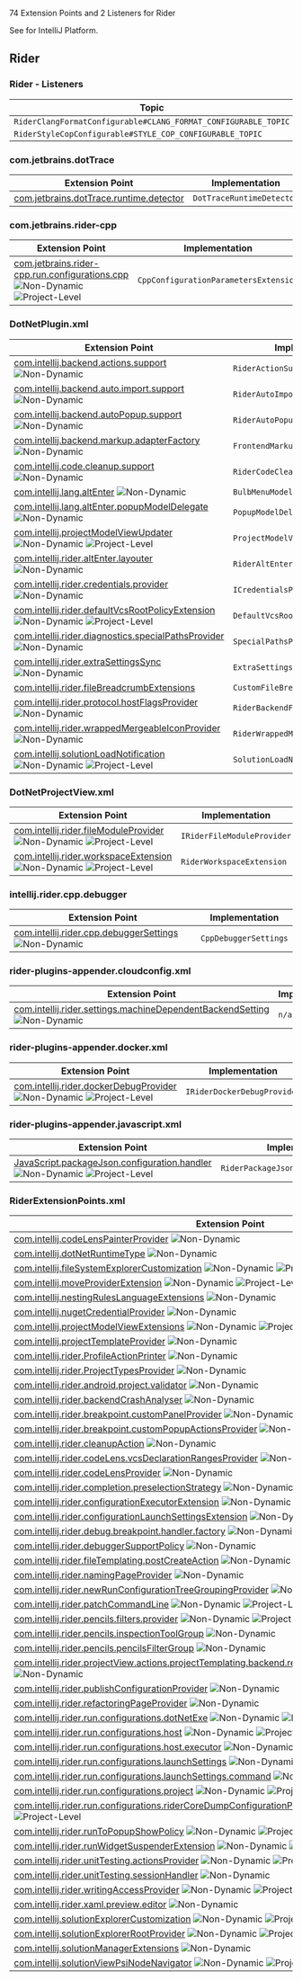[//]: # (title: Rider Extension Point and Listener List)

<!-- Copyright 2000-2022 JetBrains s.r.o. and other contributors. Use of this source code is governed by the Apache 2.0 license that can be found in the LICENSE file. -->

74 Extension Points and 2 Listeners for Rider

See [](extension_point_list.md) for IntelliJ Platform.

<include src="extension_point_list.md" include-id="ep_list_legend"></include>

## Rider

### Rider - Listeners

| Topic                                                          | Listener                                                                                                                             |
|----------------------------------------------------------------|--------------------------------------------------------------------------------------------------------------------------------------|
| `RiderClangFormatConfigurable#CLANG_FORMAT_CONFIGURABLE_TOPIC` | [`EditorOptionsListener`](upsource:///platform/platform-impl/src/com/intellij/application/options/editor/EditorOptionsListener.java) |
| `RiderStyleCopConfigurable#STYLE_COP_CONFIGURABLE_TOPIC`       | [`EditorOptionsListener`](upsource:///platform/platform-impl/src/com/intellij/application/options/editor/EditorOptionsListener.java) |

### com.jetbrains.dotTrace

| Extension Point                                                                                                 | Implementation            |
|-----------------------------------------------------------------------------------------------------------------|---------------------------|
| [com.jetbrains.dotTrace.runtime.detector](https://jb.gg/ipe?extensions=com.jetbrains.dotTrace.runtime.detector) | `DotTraceRuntimeDetector` |

### com.jetbrains.rider-cpp

| Extension Point                                                                                                                                                                           | Implementation                        |
|-------------------------------------------------------------------------------------------------------------------------------------------------------------------------------------------|---------------------------------------|
| [com.jetbrains.rider-cpp.run.configurations.cpp](https://jb.gg/ipe?extensions=com.jetbrains.rider-cpp.run.configurations.cpp) ![Non-Dynamic][non-dynamic] ![Project-Level][project-level] | `CppConfigurationParametersExtension` |

### DotNetPlugin.xml

| Extension Point                                                                                                                                                                               | Implementation                      |
|-----------------------------------------------------------------------------------------------------------------------------------------------------------------------------------------------|-------------------------------------|
| [com.intellij.backend.actions.support](https://jb.gg/ipe?extensions=com.intellij.backend.actions.support) ![Non-Dynamic][non-dynamic]                                                         | `RiderActionSupportPolicy`          |
| [com.intellij.backend.auto.import.support](https://jb.gg/ipe?extensions=com.intellij.backend.auto.import.support) ![Non-Dynamic][non-dynamic]                                                 | `RiderAutoImportSupportPolicy`      |
| [com.intellij.backend.autoPopup.support](https://jb.gg/ipe?extensions=com.intellij.backend.autoPopup.support) ![Non-Dynamic][non-dynamic]                                                     | `RiderAutoPopupSupportPolicy`       |
| [com.intellij.backend.markup.adapterFactory](https://jb.gg/ipe?extensions=com.intellij.backend.markup.adapterFactory) ![Non-Dynamic][non-dynamic]                                             | `FrontendMarkupAdapterFactory`      |
| [com.intellij.code.cleanup.support](https://jb.gg/ipe?extensions=com.intellij.code.cleanup.support) ![Non-Dynamic][non-dynamic]                                                               | `RiderCodeCleanupSupportPolicy`     |
| [com.intellij.lang.altEnter](https://jb.gg/ipe?extensions=com.intellij.lang.altEnter) ![Non-Dynamic][non-dynamic]                                                                             | `BulbMenuModelFactory`              |
| [com.intellij.lang.altEnter.popupModelDelegate](https://jb.gg/ipe?extensions=com.intellij.lang.altEnter.popupModelDelegate) ![Non-Dynamic][non-dynamic]                                       | `PopupModelDelegate`                |
| [com.intellij.projectModelViewUpdater](https://jb.gg/ipe?extensions=com.intellij.projectModelViewUpdater) ![Non-Dynamic][non-dynamic] ![Project-Level][project-level]                         | `ProjectModelViewUpdater`           |
| [com.intellij.rider.altEnter.layouter](https://jb.gg/ipe?extensions=com.intellij.rider.altEnter.layouter) ![Non-Dynamic][non-dynamic]                                                         | `RiderAltEnterLayouter`             |
| [com.intellij.rider.credentials.provider](https://jb.gg/ipe?extensions=com.intellij.rider.credentials.provider) ![Non-Dynamic][non-dynamic]                                                   | `ICredentialsProvider`              |
| [com.intellij.rider.defaultVcsRootPolicyExtension](https://jb.gg/ipe?extensions=com.intellij.rider.defaultVcsRootPolicyExtension) ![Non-Dynamic][non-dynamic] ![Project-Level][project-level] | `DefaultVcsRootPolicyExtension`     |
| [com.intellij.rider.diagnostics.specialPathsProvider](https://jb.gg/ipe?extensions=com.intellij.rider.diagnostics.specialPathsProvider) ![Non-Dynamic][non-dynamic]                           | `SpecialPathsProvider`              |
| [com.intellij.rider.extraSettingsSync](https://jb.gg/ipe?extensions=com.intellij.rider.extraSettingsSync) ![Non-Dynamic][non-dynamic]                                                         | `ExtraSettingsSync`                 |
| [com.intellij.rider.fileBreadcrumbExtensions](https://jb.gg/ipe?extensions=com.intellij.rider.fileBreadcrumbExtensions)                                                                       | `CustomFileBreadcrumbExtensions`    |
| [com.intellij.rider.protocol.hostFlagsProvider](https://jb.gg/ipe?extensions=com.intellij.rider.protocol.hostFlagsProvider) ![Non-Dynamic][non-dynamic]                                       | `RiderBackendFlagsProvider`         |
| [com.intellij.rider.wrappedMergeableIconProvider](https://jb.gg/ipe?extensions=com.intellij.rider.wrappedMergeableIconProvider) ![Non-Dynamic][non-dynamic]                                   | `RiderWrappedMergeableIconProvider` |
| [com.intellij.solutionLoadNotification](https://jb.gg/ipe?extensions=com.intellij.solutionLoadNotification) ![Non-Dynamic][non-dynamic] ![Project-Level][project-level]                       | `SolutionLoadNotification`          |

### DotNetProjectView.xml

| Extension Point                                                                                                                                                         | Implementation             |
|-------------------------------------------------------------------------------------------------------------------------------------------------------------------------|----------------------------|
| [com.intellij.rider.fileModuleProvider](https://jb.gg/ipe?extensions=com.intellij.rider.fileModuleProvider) ![Non-Dynamic][non-dynamic] ![Project-Level][project-level] | `IRiderFileModuleProvider` |
| [com.intellij.rider.workspaceExtension](https://jb.gg/ipe?extensions=com.intellij.rider.workspaceExtension) ![Non-Dynamic][non-dynamic] ![Project-Level][project-level] | `RiderWorkspaceExtension`  |

### intellij.rider.cpp.debugger

| Extension Point                                                                                                                             | Implementation        |
|---------------------------------------------------------------------------------------------------------------------------------------------|-----------------------|
| [com.intellij.rider.cpp.debuggerSettings](https://jb.gg/ipe?extensions=com.intellij.rider.cpp.debuggerSettings) ![Non-Dynamic][non-dynamic] | `CppDebuggerSettings` |

### rider-plugins-appender.cloudconfig.xml

| Extension Point                                                                                                                                                                   | Implementation |
|-----------------------------------------------------------------------------------------------------------------------------------------------------------------------------------|----------------|
| [com.intellij.rider.settings.machineDependentBackendSetting](https://jb.gg/ipe?extensions=com.intellij.rider.settings.machineDependentBackendSetting) ![Non-Dynamic][non-dynamic] | `n/a`          |

### rider-plugins-appender.docker.xml

| Extension Point                                                                                                                                                           | Implementation              |
|---------------------------------------------------------------------------------------------------------------------------------------------------------------------------|-----------------------------|
| [com.intellij.rider.dockerDebugProvider](https://jb.gg/ipe?extensions=com.intellij.rider.dockerDebugProvider) ![Non-Dynamic][non-dynamic] ![Project-Level][project-level] | `IRiderDockerDebugProvider` |

### rider-plugins-appender.javascript.xml

| Extension Point                                                                                                                                                                       | Implementation                        |
|---------------------------------------------------------------------------------------------------------------------------------------------------------------------------------------|---------------------------------------|
| [JavaScript.packageJson.configuration.handler](https://jb.gg/ipe?extensions=JavaScript.packageJson.configuration.handler) ![Non-Dynamic][non-dynamic] ![Project-Level][project-level] | `RiderPackageJsonConfiguratorHandler` |

### RiderExtensionPoints.xml

| Extension Point                                                                                                                                                                                                                                                     | Implementation                                 |
|---------------------------------------------------------------------------------------------------------------------------------------------------------------------------------------------------------------------------------------------------------------------|------------------------------------------------|
| [com.intellij.codeLensPainterProvider](https://jb.gg/ipe?extensions=com.intellij.codeLensPainterProvider) ![Non-Dynamic][non-dynamic]                                                                                                                               | `ICodeLensEntryBasePainter`                    |
| [com.intellij.dotNetRuntimeType](https://jb.gg/ipe?extensions=com.intellij.dotNetRuntimeType) ![Non-Dynamic][non-dynamic]                                                                                                                                           | `DotNetRuntimeType`                            |
| [com.intellij.fileSystemExplorerCustomization](https://jb.gg/ipe?extensions=com.intellij.fileSystemExplorerCustomization) ![Non-Dynamic][non-dynamic] ![Project-Level][project-level]                                                                               | `FileSystemExplorerCustomization`              |
| [com.intellij.moveProviderExtension](https://jb.gg/ipe?extensions=com.intellij.moveProviderExtension) ![Non-Dynamic][non-dynamic] ![Project-Level][project-level]                                                                                                   | `MoveProviderExtension`                        |
| [com.intellij.nestingRulesLanguageExtensions](https://jb.gg/ipe?extensions=com.intellij.nestingRulesLanguageExtensions) ![Non-Dynamic][non-dynamic]                                                                                                                 | `RiderNestingRulesLanguageExtensions`          |
| [com.intellij.nugetCredentialProvider](https://jb.gg/ipe?extensions=com.intellij.nugetCredentialProvider) ![Non-Dynamic][non-dynamic]                                                                                                                               | `NuGetCredentialProvider`                      |
| [com.intellij.projectModelViewExtensions](https://jb.gg/ipe?extensions=com.intellij.projectModelViewExtensions) ![Non-Dynamic][non-dynamic] ![Project-Level][project-level]                                                                                         | `ProjectModelViewExtensions`                   |
| [com.intellij.projectTemplateProvider](https://jb.gg/ipe?extensions=com.intellij.projectTemplateProvider) ![Non-Dynamic][non-dynamic]                                                                                                                               | `RiderProjectTemplateProvider`                 |
| [com.intellij.rider.ProfileActionPrinter](https://jb.gg/ipe?extensions=com.intellij.rider.ProfileActionPrinter) ![Non-Dynamic][non-dynamic]                                                                                                                         | `ProfileActionPrinter`                         |
| [com.intellij.rider.ProjectTypesProvider](https://jb.gg/ipe?extensions=com.intellij.rider.ProjectTypesProvider) ![Non-Dynamic][non-dynamic]                                                                                                                         | `RiderProjectTypesProvider`                    |
| [com.intellij.rider.android.project.validator](https://jb.gg/ipe?extensions=com.intellij.rider.android.project.validator) ![Non-Dynamic][non-dynamic]                                                                                                               | `ICustomAndroidProjectValidator`               |
| [com.intellij.rider.backendCrashAnalyser](https://jb.gg/ipe?extensions=com.intellij.rider.backendCrashAnalyser) ![Non-Dynamic][non-dynamic]                                                                                                                         | `BackendCrashAnalyzer`                         |
| [com.intellij.rider.breakpoint.customPanelProvider](https://jb.gg/ipe?extensions=com.intellij.rider.breakpoint.customPanelProvider) ![Non-Dynamic][non-dynamic]                                                                                                     | `IDotNetLineBreakpointCustomPanelsProvider`    |
| [com.intellij.rider.breakpoint.customPopupActionsProvider](https://jb.gg/ipe?extensions=com.intellij.rider.breakpoint.customPopupActionsProvider) ![Non-Dynamic][non-dynamic]                                                                                       | `IDotNetLineBreakpointPopupActionsProvider`    |
| [com.intellij.rider.cleanupAction](https://jb.gg/ipe?extensions=com.intellij.rider.cleanupAction) ![Non-Dynamic][non-dynamic]                                                                                                                                       | `CleanupAction`                                |
| [com.intellij.rider.codeLens.vcsDeclarationRangesProvider](https://jb.gg/ipe?extensions=com.intellij.rider.codeLens.vcsDeclarationRangesProvider) ![Non-Dynamic][non-dynamic]                                                                                       | `VcsDeclarationRangesProvider`                 |
| [com.intellij.rider.codeLensProvider](https://jb.gg/ipe?extensions=com.intellij.rider.codeLensProvider) ![Non-Dynamic][non-dynamic]                                                                                                                                 | `CodeLensProvider`                             |
| [com.intellij.rider.completion.preselectionStrategy](https://jb.gg/ipe?extensions=com.intellij.rider.completion.preselectionStrategy) ![Non-Dynamic][non-dynamic]                                                                                                   | `RiderFrontendLanguagesPreselectionStrategy`   |
| [com.intellij.rider.configurationExecutorExtension](https://jb.gg/ipe?extensions=com.intellij.rider.configurationExecutorExtension) ![Non-Dynamic][non-dynamic] ![Project-Level][project-level]                                                                     | `RiderConfigurationExecutorExtension`          |
| [com.intellij.rider.configurationLaunchSettingsExtension](https://jb.gg/ipe?extensions=com.intellij.rider.configurationLaunchSettingsExtension) ![Non-Dynamic][non-dynamic] ![Project-Level][project-level]                                                         | `RiderConfigurationLaunchSettingsExtension`    |
| [com.intellij.rider.debug.breakpoint.handler.factory](https://jb.gg/ipe?extensions=com.intellij.rider.debug.breakpoint.handler.factory) ![Non-Dynamic][non-dynamic]                                                                                                 | `IDotNetSupportedBreakpointHandlerFactory`     |
| [com.intellij.rider.debuggerSupportPolicy](https://jb.gg/ipe?extensions=com.intellij.rider.debuggerSupportPolicy) ![Non-Dynamic][non-dynamic]                                                                                                                       | `RiderDebuggerSupportPolicy`                   |
| [com.intellij.rider.fileTemplating.postCreateAction](https://jb.gg/ipe?extensions=com.intellij.rider.fileTemplating.postCreateAction) ![Non-Dynamic][non-dynamic] ![Project-Level][project-level]                                                                   | `RiderNewFileFromTemplateExtension`            |
| [com.intellij.rider.namingPageProvider](https://jb.gg/ipe?extensions=com.intellij.rider.namingPageProvider) ![Non-Dynamic][non-dynamic]                                                                                                                             | `NamingPageProvider`                           |
| [com.intellij.rider.newRunConfigurationTreeGroupingProvider](https://jb.gg/ipe?extensions=com.intellij.rider.newRunConfigurationTreeGroupingProvider) ![Non-Dynamic][non-dynamic]                                                                                   | `RiderNewRunConfigurationTreeGroupingProvider` |
| [com.intellij.rider.patchCommandLine](https://jb.gg/ipe?extensions=com.intellij.rider.patchCommandLine) ![Non-Dynamic][non-dynamic] ![Project-Level][project-level]                                                                                                 | `PatchCommandLineExtension`                    |
| [com.intellij.rider.pencils.filters.provider](https://jb.gg/ipe?extensions=com.intellij.rider.pencils.filters.provider) ![Non-Dynamic][non-dynamic] ![Project-Level][project-level]                                                                                 | `PencilsFiltersProvider`                       |
| [com.intellij.rider.pencils.inspectionToolGroup](https://jb.gg/ipe?extensions=com.intellij.rider.pencils.inspectionToolGroup) ![Non-Dynamic][non-dynamic]                                                                                                           | `n/a`                                          |
| [com.intellij.rider.pencils.pencilsFilterGroup](https://jb.gg/ipe?extensions=com.intellij.rider.pencils.pencilsFilterGroup) ![Non-Dynamic][non-dynamic]                                                                                                             | `n/a`                                          |
| [com.intellij.rider.projectView.actions.projectTemplating.backend.reSharperProjectTemplateCustomizer](https://jb.gg/ipe?extensions=com.intellij.rider.projectView.actions.projectTemplating.backend.reSharperProjectTemplateCustomizer) ![Non-Dynamic][non-dynamic] | `ReSharperProjectTemplateCustomizer`           |
| [com.intellij.rider.publishConfigurationProvider](https://jb.gg/ipe?extensions=com.intellij.rider.publishConfigurationProvider) ![Non-Dynamic][non-dynamic]                                                                                                         | `RiderContextPublishProvider`                  |
| [com.intellij.rider.refactoringPageProvider](https://jb.gg/ipe?extensions=com.intellij.rider.refactoringPageProvider) ![Non-Dynamic][non-dynamic]                                                                                                                   | `RefactoringPageProvider`                      |
| [com.intellij.rider.run.configurations.dotNetExe](https://jb.gg/ipe?extensions=com.intellij.rider.run.configurations.dotNetExe) ![Non-Dynamic][non-dynamic] ![Project-Level][project-level]                                                                         | `DotNetExeConfigurationExtension`              |
| [com.intellij.rider.run.configurations.host](https://jb.gg/ipe?extensions=com.intellij.rider.run.configurations.host) ![Non-Dynamic][non-dynamic] ![Project-Level][project-level]                                                                                   | `RunConfigurationHostExtensions`               |
| [com.intellij.rider.run.configurations.host.executor](https://jb.gg/ipe?extensions=com.intellij.rider.run.configurations.host.executor) ![Non-Dynamic][non-dynamic] ![Project-Level][project-level]                                                                 | `RunConfigurationHostExecutorExtensions`       |
| [com.intellij.rider.run.configurations.launchSettings](https://jb.gg/ipe?extensions=com.intellij.rider.run.configurations.launchSettings) ![Non-Dynamic][non-dynamic] ![Project-Level][project-level]                                                               | `LaunchSettingsConfigurationExtension`         |
| [com.intellij.rider.run.configurations.launchSettings.command](https://jb.gg/ipe?extensions=com.intellij.rider.run.configurations.launchSettings.command) ![Non-Dynamic][non-dynamic] ![Project-Level][project-level]                                               | `LaunchSettingsCommandExtension`               |
| [com.intellij.rider.run.configurations.project](https://jb.gg/ipe?extensions=com.intellij.rider.run.configurations.project) ![Non-Dynamic][non-dynamic] ![Project-Level][project-level]                                                                             | `DotNetProjectConfigurationExtension`          |
| [com.intellij.rider.run.configurations.riderCoreDumpConfigurationProvider](https://jb.gg/ipe?extensions=com.intellij.rider.run.configurations.riderCoreDumpConfigurationProvider) ![Non-Dynamic][non-dynamic] ![Project-Level][project-level]                       | `RiderCoreDumpConfigurationProvider`           |
| [com.intellij.rider.runToPopupShowPolicy](https://jb.gg/ipe?extensions=com.intellij.rider.runToPopupShowPolicy) ![Non-Dynamic][non-dynamic] ![Project-Level][project-level]                                                                                         | `RiderRunToPopupShowPolicy`                    |
| [com.intellij.rider.runWidgetSuspenderExtension](https://jb.gg/ipe?extensions=com.intellij.rider.runWidgetSuspenderExtension) ![Non-Dynamic][non-dynamic] ![Project-Level][project-level]                                                                           | `RunWidgetSuspenderExtension`                  |
| [com.intellij.rider.unitTesting.actionsProvider](https://jb.gg/ipe?extensions=com.intellij.rider.unitTesting.actionsProvider) ![Non-Dynamic][non-dynamic] ![Project-Level][project-level]                                                                           | `RiderUnitTestActionsProvider`                 |
| [com.intellij.rider.unitTesting.sessionHandler](https://jb.gg/ipe?extensions=com.intellij.rider.unitTesting.sessionHandler) ![Non-Dynamic][non-dynamic]                                                                                                             | `IRiderUnitTestDebuggerSessionsHandler`        |
| [com.intellij.rider.writingAccessProvider](https://jb.gg/ipe?extensions=com.intellij.rider.writingAccessProvider) ![Non-Dynamic][non-dynamic] ![Project-Level][project-level]                                                                                       | `RiderDebugWritingAccessProvider`              |
| [com.intellij.rider.xaml.preview.editor](https://jb.gg/ipe?extensions=com.intellij.rider.xaml.preview.editor) ![Non-Dynamic][non-dynamic]                                                                                                                           | `XamlPreviewEditorExtension`                   |
| [com.intellij.solutionExplorerCustomization](https://jb.gg/ipe?extensions=com.intellij.solutionExplorerCustomization) ![Non-Dynamic][non-dynamic] ![Project-Level][project-level]                                                                                   | `SolutionExplorerCustomization`                |
| [com.intellij.solutionExplorerRootProvider](https://jb.gg/ipe?extensions=com.intellij.solutionExplorerRootProvider) ![Non-Dynamic][non-dynamic] ![Project-Level][project-level]                                                                                     | `SolutionExplorerRootProvider`                 |
| [com.intellij.solutionManagerExtensions](https://jb.gg/ipe?extensions=com.intellij.solutionManagerExtensions) ![Non-Dynamic][non-dynamic]                                                                                                                           | `SolutionManagerExtensions`                    |
| [com.intellij.solutionViewPsiNodeNavigator](https://jb.gg/ipe?extensions=com.intellij.solutionViewPsiNodeNavigator) ![Non-Dynamic][non-dynamic] ![Project-Level][project-level]                                                                                     | `SolutionViewPsiNodeNavigator`                 |

[experimental]: https://img.shields.io/badge/-Experimental_API-red?style=flat-square
[internal]: https://img.shields.io/badge/-Internal_API-darkred?style=flat-square
[project-level]: https://img.shields.io/badge/-Project--Level-blue?style=flat-square
[non-dynamic]: https://img.shields.io/badge/-Non--Dynamic-orange?style=flat-square
[deprecated]: https://img.shields.io/badge/-Deprecated-lightgrey?style=flat-square

